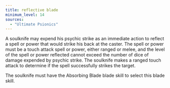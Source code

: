 ```yaml
---
title: reflective blade
minimum_level: 14
sources:
  - "Ultimate Psionics"
---
```


A soulknife may expend his psychic strike as an immediate action to reflect a spell or power that would strike his back at the caster. The spell or power must be a touch attack spell or power, either ranged or melee, and the level of the spell or power reflected cannot exceed the number of dice of damage expended by psychic strike. The soulknife makes a ranged touch attack to determine if the spell successfully strikes the target.

The soulknife must have the Absorbing Blade blade skill to select this blade skill.
